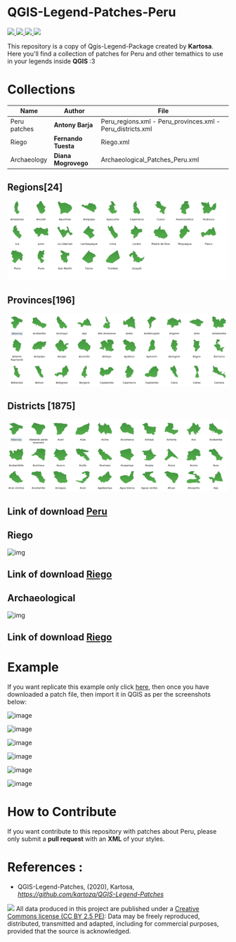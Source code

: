 # QGIS-Legend-Patches-Peru

<p>
 <a href="https://github.com/qgispe">
  <img src="https://img.shields.io/badge/QGIS_Perú-%258f01.svg?&style=for-the-badge&logo=qgis&logoColor=white" height="23">
  </a>
 <a href="https://github.com/qgispe">
  <img src="https://img.shields.io/github/forks/barja8/QGIS-Patches-Peru?style=for-the-badge" height="23">
  </a>
 <a href="https://github.com/qgispe">
  <img src="https://img.shields.io/github/stars/barja8/QGIS-Patches-Peru?style=for-the-badge" height="23">
  </a>
 <a href="https://github.com/qgispe">
  <img src="https://img.shields.io/badge/Autor-Antony%20M.%20Barja-lightgrey?style=for-the-badge" height="23">
  </a>

<p>



This repository is a copy of Qgis-Legend-Package created by **Kartosa**.
Here you'll find a collection of patches for Peru and other temathics to use in your legends inside **QGIS** :3 

# Collections

Name | Author | File
-----|--------|-------
Peru patches | **Antony Barja** | Peru_regions.xml - Peru_provinces.xml - Peru_districts.xml
Riego | **Fernando Tuesta** | Riego.xml
Archaeology |**Diana Mogrovego**| Archaeological_Patches_Peru.xml



## Regions[24]
![img](https://github.com/barja8/QGIS-Patches-Peru/blob/master/Peru%20Patches/Peru_regions.png?raw=true)

## Provinces[196]
![img](https://github.com/barja8/QGIS-Patches-Peru/blob/master/Peru%20Patches/Peru_provinces.png?raw=true)

## Districts [1875]
![img](https://raw.githubusercontent.com/barja8/QGIS-Patches-Peru/master/Peru%20Patches/Peru_districts.png)

## Link of download [Peru](https://github.com/qgisper/QGIS-Patches-Peru/raw/master/Peru%20Patches/Peru_patches.tar)

## Riego

![img](https://raw.githubusercontent.com/qgispe/QGIS-Patches-Peru/master/Riego/Riego.png)

## Link of download [Riego](https://github.com/qgispe/QGIS-Patches-Peru/raw/master/Riego/Riego.zip)


## Archaeological


![img](https://raw.githubusercontent.com/qgispe/QGIS-Patches-Peru/master/Riego/Riego.png)

## Link of download [Riego](https://github.com/qgispe/QGIS-Patches-Peru/raw/master/Riego/Riego.zip)

# Example

If you want replicate this example only click [here](https://github.com/qgispe/QGIS-Patches-Peru/raw/master/Example/Example.tar), then once you have downloaded a patch file, then import it in QGIS as per the screenshots below:

![image](https://github.com/barja8/Friends/blob/master/QGIS/Img/patches/img01.png?raw=true)

![image](https://github.com/barja8/Friends/blob/master/QGIS/Img/patches/img02.png?raw=true)

![image](https://github.com/barja8/Friends/blob/master/QGIS/Img/patches/img03.png?raw=true)

![image](https://github.com/barja8/Friends/blob/master/QGIS/Img/patches/img04.png?raw=true)

![image](https://github.com/barja8/Friends/blob/master/QGIS/Img/patches/img05.png?raw=true)

![image](https://github.com/barja8/Friends/blob/master/QGIS/Img/patches/TopoMap.png?raw=true)

# How to Contribute
If you want contribute to this repository with patches about Peru, please only submit a **pull request** with an **XML** of your styles.

# References : 

* QGIS-Legend-Patches, (2020), Kartosa, *https://github.com/kartoza/QGIS-Legend-Patches*

![](https://github.com/barja8/Friends/blob/master/QGIS/Img/icons/istat88x31.png?raw=true) All data produced in this project are published under a [Creative Commons license (CC BY 2.5 PE)]((https://creativecommons.org/share-your-work/)): Data may be freely reproduced, distributed, transmitted and adapted, including for commercial purposes, provided that the source is acknowledged.
